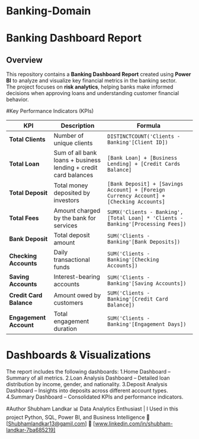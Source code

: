 # Banking-Domain
#  Banking Dashboard Report

## Overview
This repository contains a **Banking Dashboard Report** created using **Power BI** to analyze and visualize key financial metrics in the banking sector.  
The project focuses on **risk analytics**, helping banks make informed decisions when approving loans and understanding customer financial behavior.


#Key Performance Indicators (KPIs)

| KPI                     | Description                                                     | Formula                                                                                 |
| ----------------------- | --------------------------------------------------------------- | --------------------------------------------------------------------------------------- |
| **Total Clients**       | Number of unique clients                                        | `DISTINCTCOUNT('Clients - Banking'[Client ID])`                                         |
| **Total Loan**          | Sum of all bank loans + business lending + credit card balances | `[Bank Loan] + [Business Lending] + [Credit Cards Balance]`                             |
| **Total Deposit**       | Total money deposited by investors                              | `[Bank Deposit] + [Savings Account] + [Foreign Currency Account] + [Checking Accounts]` |
| **Total Fees**          | Amount charged by the bank for services                         | `SUMX('Clients - Banking', [Total Loan] * 'Clients - Banking'[Processing Fees])`        |
| **Bank Deposit**        | Total deposit amount                                            | `SUM('Clients - Banking'[Bank Deposits])`                                               |
| **Checking Accounts**   | Daily transactional funds                                       | `SUM('Clients - Banking'[Checking Accounts])`                                           |
| **Saving Accounts**     | Interest-bearing accounts                                       | `SUM('Clients - Banking'[Saving Accounts])`                                             |
| **Credit Card Balance** | Amount owed by customers                                        | `SUM('Clients - Banking'[Credit Card Balance])`                                         |
| **Engagement Account**  | Total engagement duration                                       | `SUM('Clients - Banking'[Engagement Days])`                                             |


# Dashboards & Visualizations

The report includes the following dashboards:
1.Home Dashboard – Summary of all metrics.
2.Loan Analysis Dashboard – Detailed loan distribution by income, gender, and nationality.
3.Deposit Analysis Dashboard – Insights into deposits across different account types.
4.Summary Dashboard – Consolidated KPIs and performance indicators.

#Author
Shubham Landkar
📊 Data Analytics Enthusiast | I Used in this project Python, SQL, Power BI, and Business Intelligence
📧 [Shubhamlandkar13@gamil.com]
🔗 [www.linkedin.com/in/shubham-landkar-7ba685219]
